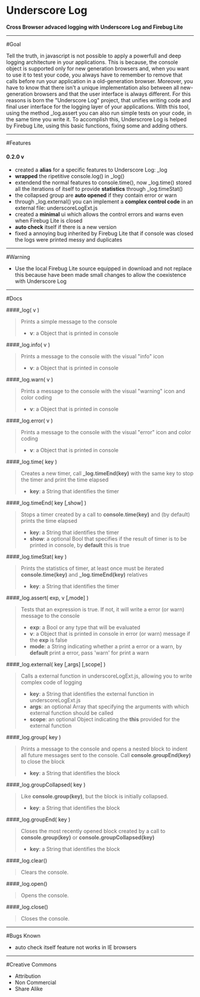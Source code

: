 Underscore Log
==============
<b>Cross Browser advaced logging with Underscore Log and Firebug Lite</b>

----------------------------------------------------------------------------

#Goal

Tell the truth, in javascript is not possible to apply a powerfull and deep logging architecture in your applications.
This is because, the console object is supported only for new generation browsers and, when you want to use it to test your code, you always have to remember to remove that calls before run your application in a old-generation browser.
Moreover, you have to know that there isn't a unique implementation also between all new-generation browsers and that the user interface is always different.
For this reasons is born the "Underscore Log" project, that unifies writing code and final user interface for the logging layer of your applications.
With this tool, using the method _log.assert you can also run simple tests on your code, in the same time you write it. 
To accomplish this, Underscrore Log is helped by Firebug Lite, using this basic functions, fixing some and adding others.

----------------------------------------------------------------------------

#Features

#### 0.2.0 v
<ul>
<li>created a <b>alias</b> for a specific features to Underscore Log: _log</li>
<li><b>wrapped</b> the ripetitive console.log() in _log()</li>
<li>extendend the normal features to console.time(), now _log.time() stored all the iterations of itself to provide <b>statistics</b> through _log.timeStat()</li>
<li>the collapsed group are <b>auto opened</b> if they contain error or warn</li>
<li>through _log.external() you can implement a <b>complex control code</b> in an external file: underscoreLogExt.js</li>
<li>created a <b>minimal</b> ui which allows the control errors and warns even when Firebug Lite is closed</li>
<li><b>auto check</b> itself if there is a new version</li>
<li>fixed a annoying bug inherited by Firebug Lite that if console was closed the logs were printed messy and duplicates</li>
</ul>

----------------------------------------------------------------------------

#Warning

<ul>
<li> Use the local Firebug Lite source equipped in download and not replace this because have been made small changes to allow the coexistence with Underscore Log</li>
</ul>

----------------------------------------------------------------------------

#Docs

####_log( v )
> Prints a simple message to the console
> <ul>
> <li><b>v</b>: a Object that is printed in console</li>
> </ul>

####_log.info( v )
> Prints a message to the console with the visual "info" icon
> <ul>
> <li><b>v</b>: a Object that is printed in console</li>
> </ul>

####_log.warn( v )
> Prints a message to the console with the visual "warning" icon and color coding
> <ul>
> <li><b>v</b>: a Object that is printed in console</li>
> </ul>

####_log.error( v )
> Prints a message to the console with the visual "error" icon and color coding
> <ul>
> <li><b>v</b>: a Object that is printed in console</li>
> </ul>

####_log.time( key )
> Creates a new timer, call <b>_log.timeEnd(key)</b> with the same key to stop the timer and print the time elapsed
> <ul>
> <li><b>key</b>: a String that identifies the timer</li>
> </ul>

####_log.timeEnd( key [,show] )
> Stops a timer created by a call to <b>console.time(key)</b> and (by default) prints the time elapsed
> <ul>
> <li><b>key</b>: a String that identifies the timer</li>
> <li><b>show</b>: a optional Bool that specifies if the result of timer is to be printed in console, by <b>default</b> this is true</li>
> </ul>

####_log.timeStat( key )
> Prints the statistics of timer, at least once must be iterated <b>console.time(key)</b> and <b>_log.timeEnd(key)</b> relatives
> <ul>
> <li><b>key</b>: a String that identifies the timer</li>
> </ul>

####_log.assert( exp, v [,mode] )
> Tests that an expression is true. If not, it will write a error (or warn) message to the console
> <ul>
> <li><b>exp</b>: a Bool or any type that will be evaluated</li>
> <li><b>v</b>: a Object that is printed in console in error (or warn) message if the <b>exp</b> is false</li>
> <li><b>mode</b>: a String indicating whether a print a error or a warn, by <b>default</b> print a error, pass 'warn' for print a warn</li>
> </ul>

####_log.external( key [,args] [,scope] )
> Calls a external function in underscoreLogExt.js, allowing you to write complex code of logging
> <ul>
> <li><b>key</b>: a String that identifies the external function in underscoreLogExt.js</li>
> <li><b>args</b>: an optional Array that specifying the arguments with which external function should be called</li>
> <li><b>scope</b>: an optional Object indicating the <b>this</b> provided for the external function</li>
> </ul>

####_log.group( key )
> Prints a message to the console and opens a nested block to indent all future messages sent to the console. Call <b>console.groupEnd(key)</b> to close the block
> <ul>
> <li><b>key</b>: a String that identifies the block</li>
> </ul>

####_log.groupCollapsed( key )
> Like <b>console.group(key)</b>, but the block is initially collapsed.
> <ul>
> <li><b>key</b>: a String that identifies the block</li>
> </ul>

####_log.groupEnd( key )
> Closes the most recently opened block created by a call to <b>console.group(key)</b> or <b>console.groupCollapsed(key)</b>
> <ul>
> <li><b>key</b>: a String that identifies the block</li>
> </ul>

####_log.clear()
> Clears the console.

####_log.open()
> Opens the console.

####_log.close()
> Closes the console.

----------------------------------------------------------------------------

#Bugs Known

<ul>
<li>auto check itself feature not works in IE browsers</li>
</ul>

----------------------------------------------------------------------------

#Creative Commons

<ul>
<li>Attribution</li>
<li>Non Commercial</li>
<li>Share Alike</li>
</ul>